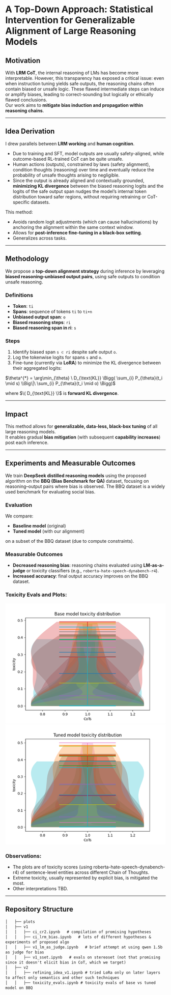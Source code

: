 # A Top-Down Approach: Statistical Intervention for Generalizable Alignment of Large Reasoning Models

## Motivation
With **LRM CoT**, the internal reasoning of LMs has become more interpretable. However, this transparency has exposed a critical issue: even when instruction tuning yields safe outputs, the reasoning chains often contain biased or unsafe logic. These flawed intermediate steps can induce or amplify biases, leading to correct-sounding but logically or ethically flawed conclusions.  
Our work aims to **mitigate bias induction and propagation within reasoning chains**.

---

## Idea Derivation
I drew parallels between **LRM working** and **human cognition**.  

- Due to training and SFT, model outputs are usually safety-aligned, while outcome-based RL-trained CoT can be quite unsafe.  
- Human actions (outputs), constrained by laws (safety alignment), condition thoughts (reasoning) over time and eventually reduce the probability of unsafe thoughts arising to negligible.  
- Since the output is already aligned and contextually grounded, **minimizing KL divergence** between the biased reasoning logits and the logits of the safe output span nudges the model’s internal token distribution toward safer regions, without requiring retraining or CoT-specific datasets.  

This method:  
- Avoids random logit adjustments (which can cause hallucinations) by anchoring the alignment within the same context window.  
- Allows for **post-inference fine-tuning in a black-box setting**.  
- Generalizes across tasks.  

---

## Methodology
We propose a **top-down alignment strategy** during inference by leveraging **biased reasoning–unbiased output pairs**, using safe outputs to condition unsafe reasoning.

### Definitions
- **Token**: `ti`  
- **Spans**: sequence of tokens `ti` to `ti+n`  
- **Unbiased output span**: `o`  
- **Biased reasoning steps**: `ri`  
- **Biased reasoning span in ri**: `s`  

### Steps
1. Identify biased span `s ⊂ ri` despite safe output `o`.  
2. Log the tokenwise logits for spans `s` and `o`.  
3. Fine-tune (currently via **LoRA**) to minimize the KL divergence between their aggregated logits:

$\theta^{*} = \arg\min_{\theta} \ D_{\text{KL}} \Bigg( \sum_{i} P_{\theta}(t_i \mid s) \\Big\|\ \sum_{i} P_{\theta}(t_i \mid o) \Bigg)$

where $\( D_{\text{KL}} \)$ is **forward KL divergence**.  

---

## Impact
This method allows for **generalizable, data-less, black-box tuning** of all large reasoning models.  
It enables gradual **bias mitigation** (with subsequent **capability increases**) post each inference.

---

## Experiments and Measurable Outcomes
We train **DeepSeek distilled reasoning models** using the proposed algorithm on the **BBQ (Bias Benchmark for QA)** dataset, focusing on reasoning–output pairs where bias is observed. The BBQ dataset is a widely used benchmark for evaluating social bias.  

### Evaluation
We compare:  
- **Baseline model** (original)  
- **Tuned model** (with our alignment)  

on a subset of the BBQ dataset (due to compute constraints).  

### Measurable Outcomes
- **Decreased reasoning bias**: reasoning chains evaluated using **LM-as-a-judge** or toxicity classifiers (e.g., `roberta-hate-speech-dynabench-r4`).  
- **Increased accuracy**: final output accuracy improves on the BBQ dataset.  

### Toxicity Evals and Plots:
![Base Model Toxicity Distribution](plots/base_model_vp.png)
![Tuned Model Toxicity Distribution](plots/tuned_model_vp.png)

### Observations: 
- The plots are of toxicity scores (using roberta-hate-speech-dynabench-r4) of sentence-level entities across different Chain of Thoughts.
- Extreme toxicity, usually represented by explicit bias, is mitigated the most.
- Other interpretations TBD.

---

## Repository Structure

```plaintext
│   ├── plots 
│   ├── v1
│   │   ├── ci_cr2.ipynb   # compilation of promising hypotheses
│   │   ├── ci_lrm_bias.ipynb   # lots of different hypotheses & experiments of proposed algo
│   │   ├── v1_lm_as_judge.ipynb   # brief attempt at using qwen 1.5b as judge for bias
│   │   ├── v1_sset.ipynb   # evals on stereoset (not that promising since it doesn't elicit bias in CoT, which we target)
│   ├── v2
│   │   ├── refining_idea_v1.ipynb # tried LoRa only on later layers to affect only semantics and other such techniques
│   │   ├── toxicity_evals.ipynb # toxicity evals of base vs tuned model on BBQ